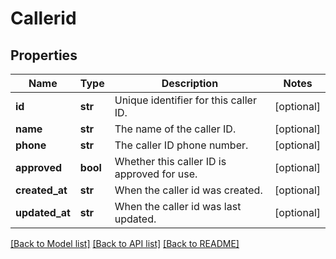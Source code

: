 # Callerid

## Properties
Name | Type | Description | Notes
------------ | ------------- | ------------- | -------------
**id** | **str** | Unique identifier for this caller ID. | [optional] 
**name** | **str** | The name of the caller ID. | [optional] 
**phone** | **str** | The caller ID phone number. | [optional] 
**approved** | **bool** | Whether this caller ID is approved for use. | [optional] 
**created_at** | **str** | When the caller id was created. | [optional] 
**updated_at** | **str** | When the caller id was last updated. | [optional] 

[[Back to Model list]](../README.md#documentation-for-models) [[Back to API list]](../README.md#documentation-for-api-endpoints) [[Back to README]](../README.md)


